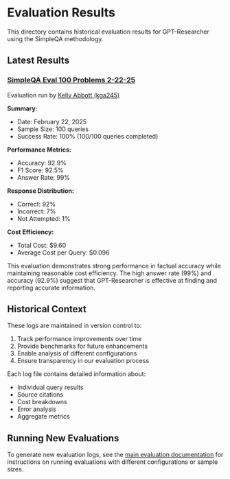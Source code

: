 # Evaluation Results

This directory contains historical evaluation results for GPT-Researcher using the SimpleQA methodology.

## Latest Results

### [SimpleQA Eval 100 Problems 2-22-25](./SimpleQA%20Eval%20100%20Problems%202-22-25.txt)

Evaluation run by [Kelly Abbott (kga245)](https://github.com/kga245)

**Summary:**
- Date: February 22, 2025
- Sample Size: 100 queries
- Success Rate: 100% (100/100 queries completed)

**Performance Metrics:**
- Accuracy: 92.9%
- F1 Score: 92.5%
- Answer Rate: 99%

**Response Distribution:**
- Correct: 92%
- Incorrect: 7%
- Not Attempted: 1%

**Cost Efficiency:**
- Total Cost: $9.60
- Average Cost per Query: $0.096

This evaluation demonstrates strong performance in factual accuracy while maintaining reasonable cost efficiency. The high answer rate (99%) and accuracy (92.9%) suggest that GPT-Researcher is effective at finding and reporting accurate information.

## Historical Context

These logs are maintained in version control to:
1. Track performance improvements over time
2. Provide benchmarks for future enhancements
3. Enable analysis of different configurations
4. Ensure transparency in our evaluation process

Each log file contains detailed information about:
- Individual query results
- Source citations
- Cost breakdowns
- Error analysis
- Aggregate metrics

## Running New Evaluations

To generate new evaluation logs, see the [main evaluation documentation](../README.md) for instructions on running evaluations with different configurations or sample sizes. 